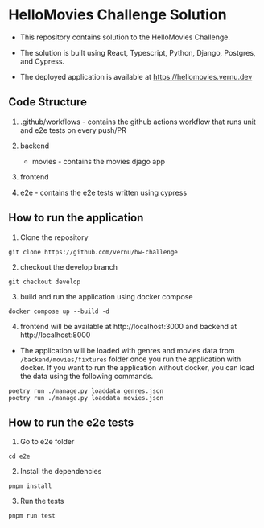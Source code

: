 # HelloMovies Challenge Solution

- This repository contains solution to the HelloMovies Challenge.

- The solution is built using React, Typescript, Python, Django, Postgres, and Cypress.

- The deployed application is available at https://hellomovies.vernu.dev

## Code Structure
1. .github/workflows - contains the github actions workflow that runs unit and e2e tests on every push/PR
2. backend
    - movies - contains the movies djago app
3. frontend
    
4. e2e - contains the e2e tests written using cypress

## How to run the application

1. Clone the repository

```
git clone https://github.com/vernu/hw-challenge
```

2. checkout the develop branch

```
git checkout develop
```

3. build and run the application using docker compose

```
docker compose up --build -d
```

4. frontend will be available at http://localhost:3000 and backend at http://localhost:8000

- The application will be loaded with genres and movies data from `/backend/movies/fixtures` folder once you run the application with docker. If you want to run the application without docker, you can load the data using the following commands.

```
poetry run ./manage.py loaddata genres.json
poetry run ./manage.py loaddata movies.json
```

## How to run the e2e tests

1. Go to e2e folder

```
cd e2e
```

2. Install the dependencies

```
pnpm install
```

3. Run the tests

```
pnpm run test
```
